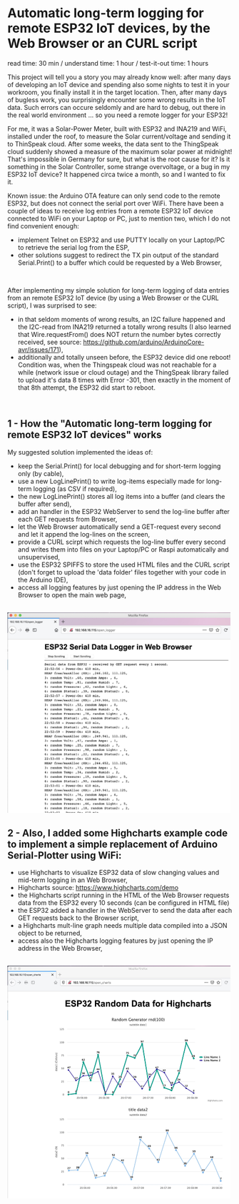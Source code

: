 # Automatic long-term logging for remote ESP32 IoT devices, by the Web Browser or an CURL script

read time: 30 min / understand time: 1 hour / test-it-out time: 1 hours

This project will tell you a story you may already know well: after many days of developing an IoT device and spending also some nights to test it in your workroom, you finally install it in the target location.
Then, after many days of bugless work, you surprisingly encounter some wrong results in the IoT data.
Such errors can occure seldomly and are hard to debug, out there in the real world environment ... so you need a remote logger for your ESP32!

For me, it was a Solar-Power Meter, built with ESP32 and INA219 and WiFi, installed under the roof, to measure the Solar current/voltage and sending it to ThinSpeak cloud.
After some weeks, the data sent to the ThingSpeak cloud suddenly showed a measure of the maximum solar power at midnight! That's impossible in Germany for sure, but what is the root cause for it? Is it something in the Solar Controller, some strange overvoltage, or a bug in my ESP32 IoT device? It happened circa twice a month, so and I wanted to fix it.

Known issue: the Arduino OTA feature can only send code to the remote ESP32, but does not connect the serial port over WiFi. There have been a couple of ideas to receive log entries from a remote ESP32 IoT device connected to WiFi on your Laptop or PC, just to mention two, which I do not find convenient enough: 
- implement Telnet on ESP32 and use PUTTY locally on your Laptop/PC to retrieve the serial log from the ESP,
- other solutions suggest to redirect the TX pin output of the standard Serial.Print() to a buffer which could be requested by a Web Browser,
<br/>

After implementing my simple solution for long-term logging of data entries from an remote ESP32 IoT device (by using a Web Browser or the CURL script), I was surprised to see:
- in that seldom moments of wrong results, an I2C failure happened and the I2C-read from INA219 returned a totally wrong results (I also learned that Wire.requestFrom() does NOT return the number bytes correctly received, see source: https://github.com/arduino/ArduinoCore-avr/issues/171),
- additionally and totally unseen before, the ESP32 device did one reboot! Condition was, when the Thingspeak cloud was not reachable for a while (network issue or cloud outage) and the ThingSpeak library failed to upload it's data 8 times with Error -301, then exactly in the moment of that 8th attempt, the ESP32 did start to reboot.
<br/>

## 1 - How the "Automatic long-term logging for remote ESP32 IoT devices" works
My suggested solution implemented the ideas of:
- keep the Serial.Print() for local debugging and for short-term logging only (by cable),
- use a new LogLinePrint() to write log-items especially made for long-term logging (as CSV if required),
- the new LogLinePrint() stores all log items into a buffer (and clears the buffer after send),
- add an handler in the ESP32 WebServer to send the log-line buffer after each GET requests from Browser,
- let the Web Browser automatically send a GET-request every second and let it append the log-lines on the screen,
- provide a CURL scirpt which requests the log-line buffer every second and writes them into files on your Laptop/PC or Raspi automatically and unsupervised,
- use the ESP32 SPIFFS to store the used HTML files and the CURL script (don't forget to upload the 'data folder' files together with your code in the Arduino IDE), 
- access all logging features by just opening the IP address in the Web Browser to open the main web page,
<br/>

<img src="doc/ESP32_WebLogger.jpg" width="500">
<br/>

## 2 - Also, I added some Highcharts example code to implement a simple replacement of Arduino Serial-Plotter using WiFi:
- use Highcharts to visualize ESP32 data of slow changing values and mid-term logging in an Web Browser,
- Highcharts source: https://www.highcharts.com/demo
- the Highcharts script running in the HTML of the Web Browser requests data from the ESP32 every 10 seconds (can be configured in HTML file)
- the ESP32 added a handler in the WebServer to send the data after each GET requests back to the Browser script,
- a Highcharts mult-line graph needs multiple data compiled into a JSON object to be returned,
- access also the Highcharts logging features by just opening the IP address in the Web Browser,
<br/>

<img src="doc/ESP32_Highcharts.jpg" width="500">
<br/>
